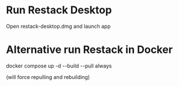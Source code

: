 # Run Restack Desktop

Open restack-desktop.dmg and launch app

# Alternative run Restack in Docker

docker compose up -d --build --pull always

(will force repulling and rebuilding)

